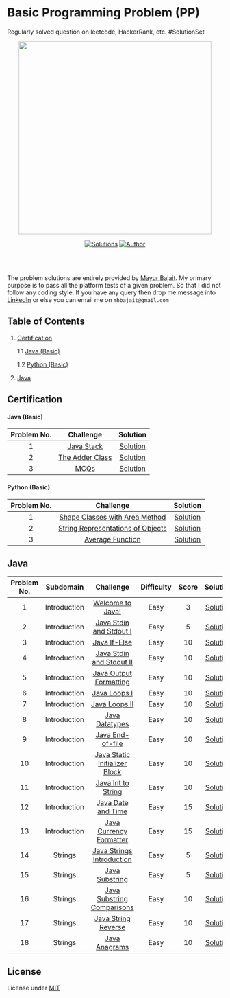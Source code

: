 # Basic Programming Problem (PP)
Regularly solved question on leetcode, HackerRank, etc. #SolutionSet



<div align="center"><a href="https://www.hackerrank.com/mayurbajait" target="_blank"><img src="HackerRank%20Logo.png" width="450" height="auto"></a>

[![Solutions](https://img.shields.io/badge/solutions-24-green.svg?style=flat-square)](https://github.com/mayurbajait/BasicProgrammingProblem-PP#table-of-contents) [![Author](https://img.shields.io/badge/author-mayurbajait-brightgreen.svg?style=flat-square)](https://www.hackerrank.com/mayurbajait)</div><br/><br/>

The problem solutions are entirely provided by [Mayur Bajait](https://www.hackerrank.com/mayurbajait). My primary purpose is to pass all the platform tests of a given problem. So that I did not follow any coding style. If you have any query then drop me message into [LinkedIn](https://www.linkedin.com/in/mayur-bajait/) or else you can email me on `mhbajait@gmail.com`
## Table of Contents
1. [Certification](#certification)

   1.1 [Java (Basic)](#java-basic)

   1.2 [Python (Basic)](#python-basic)

2. [Java](#java)
## Certification
#### Java (Basic)
|Problem No.|Challenge|Solution|
|:-:|:-:|:-:|
|1|[Java Stack](Certification/01.%20Java%20(Basic)/Problems/01.%20Problem.pdf)|[Solution](Certification/01.%20Java%20(Basic)/01.%20Java%20Stack/Solution.java)|
|2|[The Adder Class](Certification/01.%20Java%20(Basic)/Problems/01.%20Problem.pdf)|[Solution](Certification/01.%20Java%20(Basic)/02.%20The%20Adder%20Class/Solution.java)|
|3|[MCQs](Certification/01.%20Java%20(Basic)/Problems/01.%20Problem.pdf)|[Solution](Certification/01.%20Java%20(Basic)/03.%20MCQs/Solution.ipynb)|
#### Python (Basic)
|Problem No.|Challenge|Solution|
|:-:|:-:|:-:|
|1|[Shape Classes with Area Method](Certification/02.%20Python%20(Basic)/Problems/01.%20Problem.pdf)|[Solution](Certification/02.%20Python%20(Basic)/01.%20Shape%20Classes%20with%20Area%20Method/Solution.py)|
|2|[String Representations of Objects](Certification/02.%20Python%20(Basic)/Problems/01.%20Problem.pdf)|[Solution](Certification/02.%20Python%20(Basic)/02.%20String%20Representations%20of%20Objects/Solution.py)|
|3|[Average Function](Certification/02.%20Python%20(Basic)/Problems/01.%20Problem.pdf)|[Solution](Certification/02.%20Python%20(Basic)/03.%20Average%20Function/Solution.py)|
## Java
|Problem No.|Subdomain|Challenge|Difficulty|Score|Solution|
|:-:|:-:|:-:|:-:|:-:|:-:|
|1|Introduction|[Welcome to Java!](https://www.hackerrank.com/challenges/welcome-to-java)|Easy|3|[Solution](Java/01.%20Introduction/01.%20Welcome%20to%20Java!/Solution.java)|
|2|Introduction|[Java Stdin and Stdout I](https://www.hackerrank.com/challenges/java-stdin-and-stdout-1)|Easy|5|[Solution](Java/01.%20Introduction/02.%20Java%20Stdin%20and%20Stdout%20I/Solution.java)|
|3|Introduction|[Java If-Else](https://www.hackerrank.com/challenges/java-if-else)|Easy|10|[Solution](Java/01.%20Introduction/03.%20Java%20If-Else/Solution.java)|
|4|Introduction|[Java Stdin and Stdout II](https://www.hackerrank.com/challenges/java-stdin-stdout)|Easy|10|[Solution](Java/01.%20Introduction/04.%20Java%20Stdin%20and%20Stdout%20II/Solution.java)|
|5|Introduction|[Java Output Formatting](https://www.hackerrank.com/challenges/java-output-formatting)|Easy|10|[Solution](Java/01.%20Introduction/05.%20Java%20Output%20Formatting/Solution.java)|
|6|Introduction|[Java Loops I](https://www.hackerrank.com/challenges/java-loops-i)|Easy|10|[Solution](Java/01.%20Introduction/06.%20Java%20Loops%20I/Solution.java)|
|7|Introduction|[Java Loops II](https://www.hackerrank.com/challenges/java-loops)|Easy|10|[Solution](Java/01.%20Introduction/07.%20Java%20Loops%20II/Solution.java)|
|8|Introduction|[Java Datatypes](https://www.hackerrank.com/challenges/java-datatypes)|Easy|10|[Solution](Java/01.%20Introduction/08.%20Java%20Datatypes/Solution.java)|
|9|Introduction|[Java End-of-file](https://www.hackerrank.com/challenges/java-end-of-file)|Easy|10|[Solution](Java/01.%20Introduction/09.%20Java%20End-of-file/Solution.java)|
|10|Introduction|[Java Static Initializer Block](https://www.hackerrank.com/challenges/java-static-initializer-block)|Easy|10|[Solution](Java/01.%20Introduction/10.%20Java%20Static%20Initializer%20Block/Solution.java)|
|11|Introduction|[Java Int to String](https://www.hackerrank.com/challenges/java-int-to-string)|Easy|10|[Solution](Java/01.%20Introduction/11.%20Java%20Int%20to%20String/Solution.java)|
|12|Introduction|[Java Date and Time](https://www.hackerrank.com/challenges/java-date-and-time)|Easy|15|[Solution](Java/01.%20Introduction/12.%20Java%20Date%20and%20Time/Solution.java)|
|13|Introduction|[Java Currency Formatter](https://www.hackerrank.com/challenges/java-currency-formatter)|Easy|15|[Solution](Java/01.%20Introduction/13.%20Java%20Currency%20Formatter/Solution.java)|
|14|Strings|[Java Strings Introduction](https://www.hackerrank.com/challenges/java-strings-introduction)|Easy|5|[Solution](Java/02.%20Strings/01.%20Java%20Strings%20Introduction/Solution.java)|
|15|Strings|[Java Substring](https://www.hackerrank.com/challenges/java-substring)|Easy|5|[Solution](Java/02.%20Strings/02.%20Java%20Substring/Solution.java)|
|16|Strings|[Java Substring Comparisons](https://www.hackerrank.com/challenges/java-string-compare)|Easy|10|[Solution](Java/02.%20Strings/03.%20Java%20Substring%20Comparisons/Solution.java)|
|17|Strings|[Java String Reverse](https://www.hackerrank.com/challenges/java-string-reverse)|Easy|10|[Solution](Java/02.%20Strings/04.%20Java%20String%20Reverse/Solution.java)|
|18|Strings|[Java Anagrams](https://www.hackerrank.com/challenges/java-anagrams)|Easy|10|[Solution](Java/02.%20Strings/05.%20Java%20Anagrams/Solution.java)|
## License
License under [MIT](/LICENSE)
